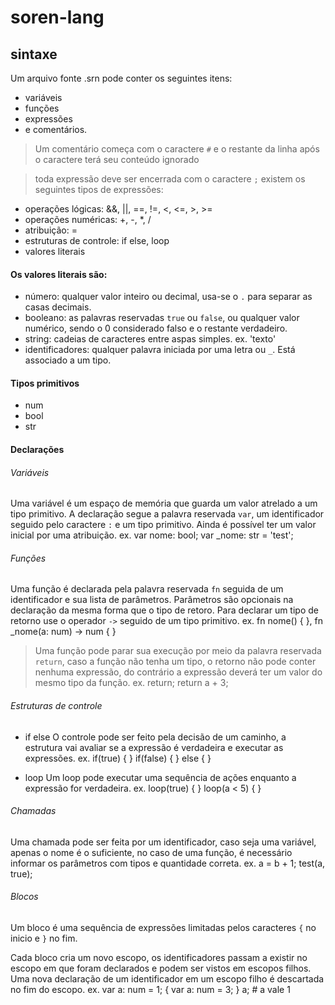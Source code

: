 # soren-lang

## sintaxe

Um arquivo fonte .srn pode conter os seguintes itens:
- variáveis
- funções
- expressões
- e comentários.

> Um comentário começa com o caractere `#` e o restante da linha após o caractere terá seu conteúdo ignorado

> toda expressão deve ser encerrada com o caractere `;`
existem os seguintes tipos de expressões:
- operações lógicas: &&, ||, ==, !=, <, <=, >, >=
- operações numéricas: +, -, *, /
- atribuição: =
- estruturas de controle: if else, loop
- valores literais

#### Os valores literais são:
- número: qualquer valor inteiro ou decimal, usa-se o `.` para separar as casas decimais.
- booleano: as palavras reservadas `true` ou `false`, ou qualquer valor numérico, sendo o 0 considerado falso e o restante verdadeiro.
- string: cadeias de caracteres entre aspas simples. ex. 'texto'
- identificadores: qualquer palavra iniciada por uma letra ou `_`. Está associado a um tipo.

#### Tipos primitivos
- num
- bool
- str

#### Declarações

###### Variáveis
Uma variável é um espaço de memória que guarda um valor atrelado a um tipo primitivo.
A declaração segue a palavra reservada `var`, um identificador seguido pelo caractere `:` e um tipo primitivo.
Ainda é possível ter um valor inicial por uma atribuição.
ex.
    var nome: bool;
    var _nome: str = 'test';

###### Funções
Uma função é declarada pela palavra reservada `fn` seguida de um identificador e sua lista de parâmetros.
Parâmetros são opcionais na declaração da mesma forma que o tipo de retoro. Para declarar um tipo de retorno 
use o operador `->` seguido de um tipo primitivo.
ex.
    fn nome() { },
    fn _nome(a: num) -> num { }

> Uma função pode parar sua execução por meio da palavra reservada `return`, caso a função não tenha um tipo, o retorno não pode conter
nenhuma expressão, do contrário a expressão deverá ter um valor do mesmo tipo da função.
ex.
    return;
    return a + 3;

###### Estruturas de controle

- if else
O controle pode ser feito pela decisão de um caminho, a estrutura vai avaliar se a expressão é verdadeira e executar as expressões.
ex. 
    if(true) { }
    if(false) { } else { }

- loop
Um loop pode executar uma sequência de ações enquanto a expressão for verdadeira.
ex.
    loop(true) { }
    loop(a < 5) { }

###### Chamadas
Uma chamada pode ser feita por um identificador, caso seja uma variável, apenas o nome é o suficiente,
no caso de uma função, é necessário informar os parâmetros com tipos e quantidade correta.
ex.
    a = b + 1;
    test(a, true);

###### Blocos
Um bloco é uma sequência de expressões limitadas pelos caracteres `{` no inicio e `}` no fim.

Cada bloco cria um novo escopo, os identificadores passam a existir no escopo em que foram declarados e podem
ser vistos em escopos filhos. Uma nova declaração de um identificador em um escopo filho é descartada no fim do escopo.
ex.
    var a: num = 1;
    {
        var a: num = 3;
    }
    a; # a vale 1